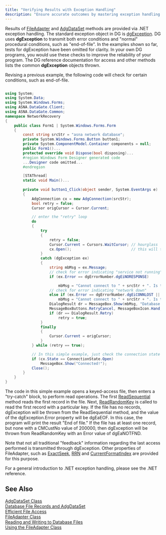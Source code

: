 ```yaml
---
title: "Verifying Results with Exception Handling"
description: "Ensure accurate outcomes by mastering exception handling for result verification. Learn best practices for robust code."
---
```


Results of [FileAdapter](/reference/datagate/datagate-client/file-adapter.html) and [ AdgDataSet](/reference/datagate/datagate-client/adg-data-set.html) methods are provided via .NET exception handling. The standard exception object in DG is [dgException](/reference/datagate/datagate-common/dg-exception.html). DG uses **dgException** to transmit both error conditions and "normal" procedural conditions, such as "end-of-file". In the examples shown so far, tests for dgException have been omitted for clarity. In your own DG programs, you would use these checks to improve the reliability of your program. The DG reference documentation for access and other methods lists the common **dgException** objects thrown. 

Revising a previous example, the following code will check for certain conditions, such as end-of-file.

```cs

using System;
using System.Data;
using System.Windows.Forms;
using ASNA.DataGate.Client;
using ASNA.DataGate.Common;
namespace NetworkRecovery
{
    public class Form1 | System.Windows.Forms.Form     
    {     
        const string srcStr = "asna network database";
        private System.Windows.Forms.Button button1;
        private System.ComponentModel.Container components = null;
        public Form1()...     
        protected override void Dispose(bool disposing)...           
        #region Windows Form Designer generated code     
        ...Designer code omitted...
        #endregion

        [STAThread]
        static void Main()...     
      
        private void button1_Click(object sender, System.EventArgs e)
        {
            AdgConnection cx = new AdgConnection(srcStr);
            bool retry = false;
            Cursor origCursor = Cursor.Current;

            // enter the "retry" loop     
            do
            {
                try
                {
                    retry = false;
                    Cursor.Current = Cursors.WaitCursor; // hourglass     
                    cx.Open();                           // this will throw dgException if errors occur     
                }
                catch (dgException ex)
                {
                    string mbMsg = ex.Message;
                    // check for error indicating "service not running"     
                    if (ex.Error == dgErrorNumber.dgEiNORESPONSE)

                        mbMsg = "Cannot connect to " + srcStr + ". Is the service running?";
                    // check for error indicating "network down"     
                    else if (ex.Error == dgErrorNumber.dgEiCONNLOST || ex.Error == dgErrorNumber.dgEiHOSTNOTFND)
                        mbMsg = "Cannot connect to " + srcStr + ". Is the network available?";
                    DialogResult dr = MessageBox.Show(mbMsg, "Database Provider Unavailable",
                    MessageBoxButtons.RetryCancel, MessageBoxIcon.Hand, MessageBoxDefaultButton.Button1, 0);
                    if (dr == DialogResult.Retry)
                        retry = true;
                }
                finally
                {
                    Cursor.Current = origCursor;
                }
            } while (retry == true);

            // In this simple example, just check the connection state and quit     
            if (cx.State == ConnectionState.Open)
                MessageBox.Show("Connected!");
            Close();
        }
    }
}

```

The code in this simple example opens a keyed-access file, then enters a "<span>try-catch</span>" block, to perform read operations. The first [ReadSequential](/reference/datagate/datagate-client/file-adapter-readsequential.html) method reads the first record in the file. Next, [ ReadRandomKey](/reference/datagate/datagate-client/file-adapter-readrandomkey.html) is called to read the first record with a particular key. If the file has no records, <span>dgException</span> will be thrown from the <span>ReadSequential</span> method, and the value of the <span>dgException.Error</span> property will be dgEaEOF. In this case, the program will print the result "End of file." If the file has at least one record, but none with a CMCustNo value of 200000, then dgException will be thrown from <span>ReadRandomKey</span> with an Error value of dgEaNOTFND. 

Note that not all traditional "feedback" information regarding the last access performed is transmitted through dgException. Other properties of FileAdapter, such as [ ExactSeek](/reference/datagate/datagate-client/file-adapter.html#properties), [RRN](/reference/datagate/datagate-client/file-adapter.html#properties) and [ CurrentFormatIndex](/reference/datagate/datagate-client/file-adapter.html#properties) are provided for this purpose. 

For a general introduction to .NET exception handling, please see the .NET reference. 
## See Also

[AdgDataSet Class](/reference/datagate/datagate-client/adg-data-set.html)<br />[Database File Records and 
						AdgDataSet](database-file-recordsand-adg-dataset.html)<br />[Efficient File Access](efficient-file-access.html)<br />[FileAdapter Class](/reference/datagate/datagate-client/file-adapter.html)<br />[Reading and Writing to Database 
						Files](readingand-writingto-database-files.html)<br />[Using the FileAdapter Class](usingthe-file-adapter-class.html)   

